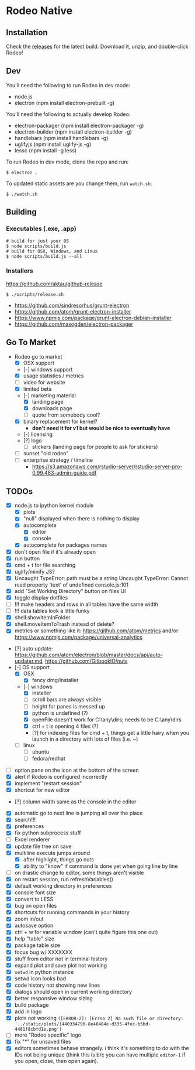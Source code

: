 # Rodeo Native

## Installation
Check the [releases](https://github.com/yhat/rodeo-native/releases) for the latest build. Download it, unzip, and double-click Rodeo!

## Dev
You'll need the following to run Rodeo in dev mode:
- node.js
- electron (npm install electron-prebuilt -g)

You'll need the following to actually develop Rodeo:
- electron-packager (npm install electron-packager -g)
- electron-builder (npm install electron-builder -g)
- handlebars (npm install handlebars -g)
- uglifyjs (npm install uglify-js -g)
- lessc (npm install -g less)

To run Rodeo in dev mode, clone the repo and run:
```
$ electron .
```

To updated static assets are you change them, run `watch.sh`:

```
$ ./watch.sh
```

## Building

### Executables (.exe, .app)
```
# build for just your OS
$ node scripts/build.js
# build for OSX, Windows, and Linux
$ node scripts/build.js --all
```

### Installers
https://github.com/aktau/github-release
```
$ ./scripts/release.sh
```

- https://github.com/sindresorhus/grunt-electron
- https://github.com/atom/grunt-electron-installer
- https://www.npmjs.com/package/grunt-electron-debian-installer
- https://github.com/maxogden/electron-packager

## Go To Market
- Rodeo go to market
    - [x] OSX support
    - [-] windows support
    - [x] usage statistics / metrics
    - [ ] video for website
    - [x] limited beta
    - [-] marketing material
        - [x] landing page
        - [x] downloads page
        - [ ] quote from somebody cool?
    - [x] binary replacement for kernel?
        * __don't need it for v1 but would be nice to eventually have__
    - [-] licensing
    - [?] logo
        - [ ] stickers (landing page for people to ask for stickers)
    - [ ] sunset "old rodeo"
    - [ ] enterprise strategy / timeline
        - https://s3.amazonaws.com/rstudio-server/rstudio-server-pro-0.99.483-admin-guide.pdf

## TODOs
- [x] node.js to ipython kernel module
    - [x] plots
    - [x] "null" displayed when there is nothing to display
    - [x] autocomplete
      - [x] editor
      - [x] console
    - [x] autocomplete for packages names
- [x] don't open file if it's already open
- [x] run button
- [x] cmd + t for file searching
- [x] uglify/minify JS?
- [x] Uncaught TypeError: path must be a string
      Uncaught TypeError: Cannot read property 'text' of undefined console.js:101
- [x] add "Set Working Directory" button on files UI
- [x] toggle display dotfiles
- [ ] !!! make headers and rows in all tables have the same width
- [ ] !!! data tables look a little funky
- [x] shell.showItemInFolder
- [x] shell.moveItemToTrash instead of delete?
- [x] metrics or something like it: https://github.com/atom/metrics and/or https://www.npmjs.com/package/universal-analytics
- [?] auto update: https://github.com/atom/electron/blob/master/docs/api/auto-updater.md, https://github.com/GitbookIO/nuts
- [-] OS support
  - [x] OSX
      - [x] fancy dmg/installer
  - [-] windows
      - [x] installer
      - [ ] scroll bars are always visible
      - [ ] height for panes is messed up
      - [x] python is undefined (?)
      - [x] openFile doesn't work for C:\any\dirs; needs to be C:\\any\\dirs
      - [x] ctrl + t is opening 4 files (?)
      - [?] for indexing files for cmd + t, things get a little hairy when you launch in a directory with lots of files (i.e. ~)
  - [ ] linux
    - [ ] ubuntu
    - [ ] fedora/redhat
- [ ] option pane on the icon at the bottom of the screen
- [x] alert if Rodeo is configured incorrectly
- [x] implement "restart session"
- [x] shortcut for new editor
- [?] column width same as the console in the editor
- [x] automatic go to next line is jumping all over the place
- [x] search!!!
- [x] preferences
- [x] fix python subprocess stuff
- [ ] Excel renderer
- [x] update file tree on save
- [x] multiline execute jumps around
    - [x] after highlight, things go nuts
    - [x] ability to "know" if command is done yet when going line by line
- [ ] on drastic change to editor, some things aren't visible
- [x] on restart session, run refreshVariables()
- [x] default working directory in preferences
- [x] console font size
- [x] convert to LESS
- [x] bug on open files
- [x] shortcuts for running commands in your history
- [x] zoom in/out
- [x] autosave option
- [x] ctrl + w for variable window (can't quite figure this one out)
- [x] help "table" size
- [x] package table size
- [x] focus bug w/ XXXXXXX
- [x] stuff from editor not in terminal history
- [x] expand plot and save plot not working
- [x] `setwd` in python instance
- [x] setwd icon looks bad
- [x] code history not showing new lines
- [x] dialogs should open in current working directory
- [x] better responsive window sizing
- [x] build package
- [x] add in logo
- [x] plots not working ```([ERROR-2]: [Errno 2] No such file or directory: '../static/plots/1440334796-8e40484e-d335-4fec-b5bd-4481f8cbfd1e.png')```
- [ ] more "Rodeo specific" logo
- [x] fix "*" for unsaved files
- [x] editors sometimes behave strangely. i think it's something to do with the IDs not being unique (think this is b/c you can have multiple `editor-1` if you open, close, then open again).
